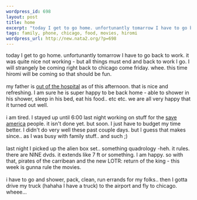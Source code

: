 ```yaml
--- 
wordpress_id: 698
layout: post
title: home
excerpt: "today I get to go home. unfortunantly tomarrow I have to go back to work. it was quite nice not working - but all things must end and back to work I go. I will strangely be coming right back to chicago come friday. whee. this time hiromi will be coming so that should be fun. my father is "
tags: family, phone, chicago, food, movies, hiromi
wordpress_url: http://new.nata2.org/?p=698
---
```

today I get to go home. unfortunantly tomarrow I have to go back to work. it was quite nice not working - but all things must end and back to work I go. I will strangely be coming right back to chicago come friday. whee. this time hiromi will be coming so that should be fun.<br>
<br>
my father is <a href="http://www.nata2.info/?path=pictures%2Fmisc%2Fphone_camera%2Fphotolog&amp;img=1071429421-t610(4).jpg">out of the hospital</a> as of this afternoon. that is nice and refreshing. I am sure he is super happy to be back home - able to shower in his shower, sleep in his bed, eat his food.. etc etc. we are all very happy that it turned out well.<br>
<br>
i am tired. I stayed up until 6:00 last night working on stuff for the <a href="http://www.saveamerica.nl">save america</a> people. it isn't done yet. but soon. I just have to budget my time better. I didn't do very well these past couple days. but I guess that makes since.. as I was busy with family stuff.. and such ;)<br>
<br>
last night I picked up the alien box set.. something quadrology -heh. it rules. there are NINE dvds. it extends like 7 ft or something. I am happy. so with that, pirates of the carribean and the new LOTR: return of the king - this week is gunna rule the movies.<br>
<br>
i have to go and shower, pack, clean, run errands for my folks.. then I gotta drive my truck (hahaha I have a truck) to the airport and fly to chicago. wheee...
